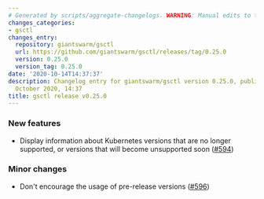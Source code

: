 ```yaml
---
# Generated by scripts/aggregate-changelogs. WARNING: Manual edits to this files will be overwritten.
changes_categories:
- gsctl
changes_entry:
  repository: giantswarm/gsctl
  url: https://github.com/giantswarm/gsctl/releases/tag/0.25.0
  version: 0.25.0
  version_tag: 0.25.0
date: '2020-10-14T14:37:37'
description: Changelog entry for giantswarm/gsctl version 0.25.0, published on 14
  October 2020, 14:37
title: gsctl release v0.25.0
---
```


### New features

- Display information about Kubernetes versions that are no longer supported, or versions that will become unsupported soon ([#594](https://github.com/giantswarm/gsctl/pull/594))

### Minor changes

- Don't encourage the usage of pre-release versions ([#596](https://github.com/giantswarm/gsctl/pull/596))


